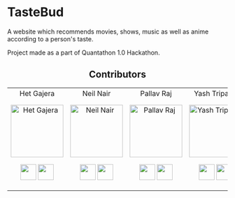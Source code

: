 # TasteBud 
A website which recommends movies, shows, music as well as anime according to a person's taste. 

Project made as a part of Quantathon 1.0 Hackathon. 

<div align="center"><h2><strong>Contributors</strong></h2></div>

<table align="center">
<tr align="center">
  
<td>
Het Gajera

<p align="center">
<img src = "https://avatars.githubusercontent.com/u/103428174?v=4"  height="120" alt="Het Gajera">
</p>
<p align="center">
<a href = "https://github.com/het03"><img src = "http://www.iconninja.com/files/241/825/211/round-collaboration-social-github-code-circle-network-icon.svg" width="36" height = "36"/></a>
<a href = "https://www.linkedin.com/in/het-gajera-83984925a/">
<img src = "http://www.iconninja.com/files/863/607/751/network-linkedin-social-connection-circular-circle-media-icon.svg" width="36" height="36"/>
</a>
</p>
</td>

<td>
Neil Nair

<p align="center">
<img src = "https://avatars.githubusercontent.com/u/95778971?v=4"  height="120" alt="Neil Nair">
</p>
<p align="center">
<a href = "https://github.com/NeilB1ju"><img src = "http://www.iconninja.com/files/241/825/211/round-collaboration-social-github-code-circle-network-icon.svg" width="36" height = "36"/></a>
<a href = "https://www.linkedin.com/in/neil-biju-nair-39303226a/">
<img src = "http://www.iconninja.com/files/863/607/751/network-linkedin-social-connection-circular-circle-media-icon.svg" width="36" height="36"/>
</a>
</p>
</td>

<td>
Pallav Raj

<p align="center">
<img src = "https://avatars.githubusercontent.com/u/103437428?v=4"  height="120" alt="Pallav Raj">
</p>
<p align="center">
<a href = "https://github.com/pn1027"><img src = "http://www.iconninja.com/files/241/825/211/round-collaboration-social-github-code-circle-network-icon.svg" width="36" height = "36"/></a>
<a href = "https://www.linkedin.com/in/pallav-raj-8009b9197/">
<img src = "http://www.iconninja.com/files/863/607/751/network-linkedin-social-connection-circular-circle-media-icon.svg" width="36" height="36"/>
</a>
</p>
</td>

<td>
Yash Tripathi

<p align="center">
<img src = "https://avatars.githubusercontent.com/u/103556790?v=4"  height="120" alt="Yash Tripathi">
</p>
<p align="center">
<a href = "https://github.com/ys2723"><img src = "http://www.iconninja.com/files/241/825/211/round-collaboration-social-github-code-circle-network-icon.svg" width="36" height = "36"/></a>
<a href = "https://www.linkedin.com/in/yash-tripathi-722263196/">
<img src = "http://www.iconninja.com/files/863/607/751/network-linkedin-social-connection-circular-circle-media-icon.svg" width="36" height="36"/>
</a>
</p>
</td>

</table>
